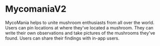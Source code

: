 # MycomaniaV2

MycoMania helps to unite mushroom enthusiasts from all over the world. Users can pin locations at where they've located a mushroom. They can write their own observations and take pictures of the mushrooms they've found. Users can share their findings with in-app users.
